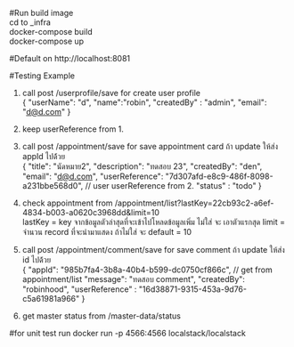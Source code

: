 #Run build image <br />
cd to _infra <br />
docker-compose build <br />
docker-compose up <br />

#Default on http://localhost:8081

#Testing Example
1. call post /userprofile/save for create user profile <br />
{
    "userName": "d",
    "name":"robin",
    "createdBy" : "admin",
    "email": "d@d.com"
}

2. keep userReference from 1. <br />
3. call post /appointment/save for save appointment card ถ้า update ให้ส่ง appId ไปด้้วย <br />
{
    "title": "นัดหมาย2",
    "description": "ทดสอบ 23",
    "createdBy": "den",
    "email": "d@d.com",
    "userReference": "7d307afd-e8c9-486f-8098-a231bbe568d0",  // user userReference from 2.
    "status" : "todo"
}

4. check appointment from /appointment/list?lastKey=22cb93c2-a6ef-4834-b003-a0620c3968dd&limit=10 <br />
    lastKey = key จากข้อมูลตัวล่าสุดที่จะเข้าไปโหลดข้อมูลเพิ่ม ไม่ใส่ จะ เอาตัวแรกสุด
    limit = จำนวน record ที่จะนำมาแสดง ถ้าไม่ใส่ จะ default = 10

5. call post /appointment/comment/save for save comment ถ้า update ให้ส่ง id ไปด้้วย <br />
{
    "appId": "985b7fa4-3b8a-40b4-b599-dc0750cf866c", // get from appointment/list
    "message": "ทดสอบ comment",
    "createdBy": "robinhood",
    "userReference" : "16d38871-9315-453a-9d76-c5a61981a966"
}

6. get master status from /master-data/status

#for unit test
run docker run -p 4566:4566 localstack/localstack
